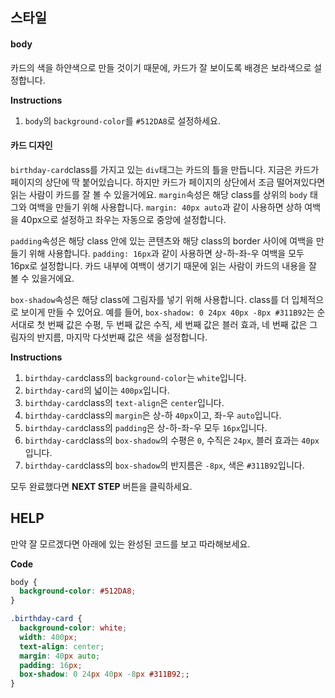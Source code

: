 ## 스타일
#### body 

카드의 색을 하얀색으로 만들 것이기 때문에, 카드가 잘 보이도록 배경은 보라색으로 설정합니다. 

**Instructions**
1. `body`의 `background-color`를 `#512DA8`로 설정하세요. 

#### 카드 디자인

`birthday-card`class를 가지고 있는 `div`태그는 카드의 틀을 만듭니다. 
지금은 카드가 페이지의 상단에 딱 붙어있습니다. 하지만 카드가 페이지의 상단에서 조금 떨어져있다면 읽는 사람이 카드를 잘 볼 수 있을거에요. `margin`속성은 해당 class를 상위의 `body` 태그와 여백을 만들기 위해 사용합니다. 
`margin: 40px auto`과 같이 사용하면 상하 여백을 40px으로 설정하고 좌우는 자동으로 중앙에 설정합니다. 

`padding`속성은 해당 class 안에 있는 콘텐츠와 해당 class의 border 사이에 여백을 만들기 위해 사용합니다.
`padding: 16px`과 같이 사용하면 상-하-좌-우 여백을 모두 16px로 설정합니다.
카드 내부에 여백이 생기기 때문에 읽는 사람이 카드의 내용을 잘 볼 수 있을거에요.

`box-shadow`속성은 해당 class에 그림자를 넣기 위해 사용합니다. class를 더 입체적으로 보이게 만들 수 있어요. 
예를 들어, `box-shadow: 0 24px 40px -8px #311B92`는 순서대로 첫 번째 값은 수평, 두 번째 값은 수직, 세 번째 값은 블러 효과, 네 번째 값은 그림자의 반지름, 마지막 다섯번째 값은 색을 설정합니다. 

**Instructions**
1. `birthday-card`class의 `background-color`는 `white`입니다.  
1. `birthday-card`의 넓이는 `400px`입니다.  
1. `birthday-card`class의 `text-align`은 `center`입니다. 
1. `birthday-card`class의 `margin`은 상-하 `40px`이고, 좌-우 `auto`입니다. 
1. `birthday-card`class의 `padding`은 상-하-좌-우 모두 `16px`입니다. 
1. `birthday-card`class의 `box-shadow`의 수평은 `0`, 수직은 `24px`, 블러 효과는 `40px`입니다.
1. `birthday-card`class의 `box-shadow`의 반지름은 `-8px`, 색은 `#311B92`입니다. 

모두 완료했다면 **NEXT STEP** 버튼을 클릭하세요.
 

## HELP 
만약 잘 모르겠다면 아래에 있는 완성된 코드를 보고 따라해보세요. 

**Code**
```css
body {
  background-color: #512DA8;
}

.birthday-card {
  background-color: white;
  width: 400px;
  text-align: center;
  margin: 40px auto;
  padding: 16px;
  box-shadow: 0 24px 40px -8px #311B92;;
}
``` 
